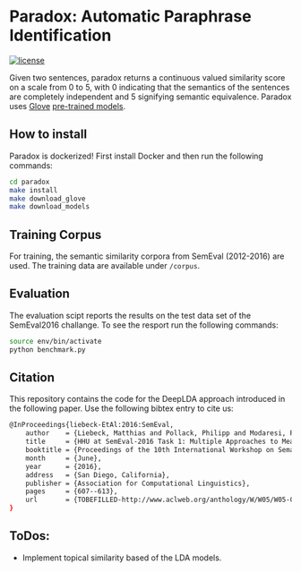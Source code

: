 # Paradox: Automatic Paraphrase Identification

[![license](https://img.shields.io/github/license/mashape/apistatus.svg?maxAge=2592000)](https://github.com/pasmod/paradox/blob/master/License.md)

Given two sentences, paradox returns a continuous valued similarity score
on a scale from 0 to 5, with 0 indicating that the semantics of the sentences are completely
independent and 5 signifying semantic equivalence. Paradox uses [Glove](https://nlp.stanford.edu/projects/glove/) [pre-trained models](http://nlp.stanford.edu/data/glove.6B.zip).

## How to install

Paradox is dockerized! First install Docker and then run the following commands:

```bash
cd paradox
make install
make download_glove
make download_models
```

## Training Corpus

For training, the semantic similarity corpora from SemEval (2012-2016) are used. The training data
are available under ```/corpus```.

## Evaluation

The evaluation scipt reports the results on the test data set of the SemEval2016 challange. To see
the resport run the following commands:
```bash
source env/bin/activate
python benchmark.py
```

## Citation
This repository contains the code for the DeepLDA approach introduced in the following paper. Use the following bibtex entry to cite us:
``` bash
@InProceedings{liebeck-EtAl:2016:SemEval,
    author    = {Liebeck, Matthias and Pollack, Philipp and Modaresi, Pashutan and Conrad, Stefan},
    title     = {HHU at SemEval-2016 Task 1: Multiple Approaches to Measuring Semantic Textual Similarity},
    booktitle = {Proceedings of the 10th International Workshop on Semantic Evaluation (SemEval-2016)},
    month     = {June},
    year      = {2016},
    address   = {San Diego, California},
    publisher = {Association for Computational Linguistics},
    pages     = {607--613},
    url       = {TOBEFILLED-http://www.aclweb.org/anthology/W/W05/W05-0292}
}
```

## ToDos:
- Implement topical similarity based of the LDA models.
